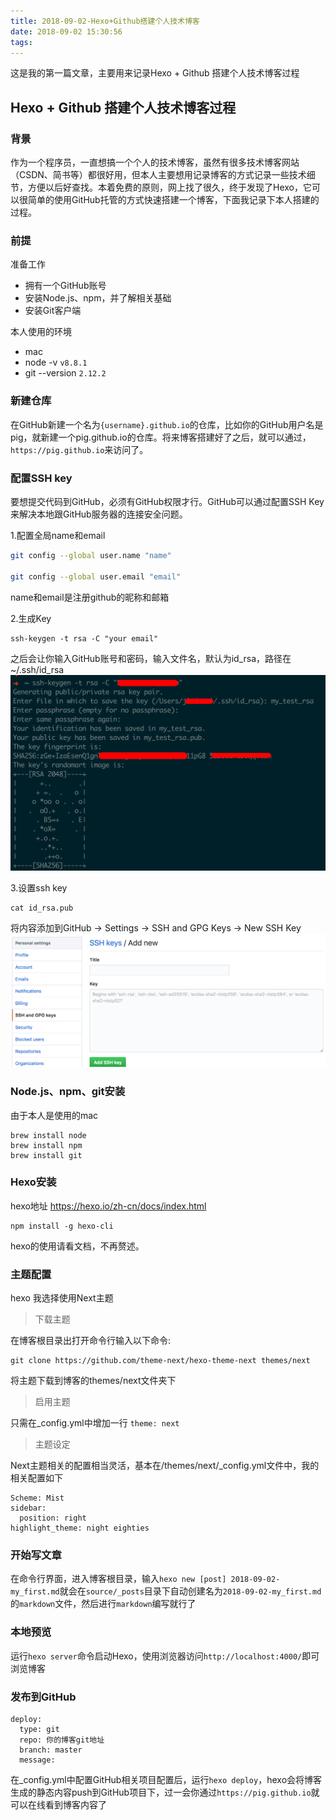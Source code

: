 ```yaml
---
title: 2018-09-02-Hexo+Github搭建个人技术博客
date: 2018-09-02 15:30:56
tags:
---
```

这是我的第一篇文章，主要用来记录Hexo + Github 搭建个人技术博客过程

## Hexo + Github 搭建个人技术博客过程

### 背景
作为一个程序员，一直想搞一个个人的技术博客，虽然有很多技术博客网站（CSDN、简书等）都很好用，但本人主要想用记录博客的方式记录一些技术细节，方便以后好查找。本着免费的原则，网上找了很久，终于发现了Hexo，它可以很简单的使用GitHub托管的方式快速搭建一个博客，下面我记录下本人搭建的过程。

### 前提

准备工作

+ 拥有一个GitHub账号
+ 安装Node.js、npm，并了解相关基础
+ 安装Git客户端

本人使用的环境

+ mac
+ node -v `v8.8.1`
+ git --version `2.12.2`


### 新建仓库

在GitHub新建一个名为`{username}.github.io`的仓库，比如你的GitHub用户名是pig，就新建一个pig.github.io的仓库。将来博客搭建好了之后，就可以通过，`https://pig.github.io`来访问了。


### 配置SSH key

要想提交代码到GitHub，必须有GitHub权限才行。GitHub可以通过配置SSH Key来解决本地跟GitHub服务器的连接安全问题。

1.配置全局name和email

``` bash
git config --global user.name "name"
  
git config --global user.email "email"
```
name和email是注册github的昵称和邮箱

2.生成Key

```
ssh-keygen -t rsa -C "your email"
```

之后会让你输入GitHub账号和密码，输入文件名，默认为id_rsa，路径在~/.ssh/id_rsa
![ssh-keygen](2018-09-02-Hexo-Github搭建个人技术博客/gen_ssh_key.png)

3.设置ssh key

```
cat id_rsa.pub
```

将内容添加到GitHub -> Settings -> SSH and GPG Keys -> New SSH Key
![add_ssh_key](2018-09-02-Hexo-Github搭建个人技术博客/add_ssh_key.png)

### Node.js、npm、git安装

由于本人是使用的mac
```
brew install node
brew install npm
brew install git
```

### Hexo安装

hexo地址
https://hexo.io/zh-cn/docs/index.html

```
npm install -g hexo-cli
```

hexo的使用请看文档，不再赘述。

### 主题配置

hexo 我选择使用Next主题

> 下载主题

在博客根目录出打开命令行输入以下命令:
```
git clone https://github.com/theme-next/hexo-theme-next themes/next
```
将主题下载到博客的themes/next文件夹下

> 启用主题

只需在_config.yml中增加一行 `theme: next`

> 主题设定

Next主题相关的配置相当灵活，基本在/themes/next/_config.yml文件中，我的相关配置如下

```
Scheme: Mist
sidebar:
  position: right
highlight_theme: night eighties
```

### 开始写文章

在命令行界面，进入博客根目录，输入`hexo new [post] 2018-09-02-my_first.md`就会在`source/_posts`目录下自动创建名为`2018-09-02-my_first.md`的`markdown`文件，然后进行`markdown`编写就行了

### 本地预览

运行`hexo server`命令启动Hexo，使用浏览器访问`http://localhost:4000/`即可浏览博客

### 发布到GitHub

```
deploy:
  type: git
  repo: 你的博客git地址
  branch: master
  message: 
```

在_config.yml中配置GitHub相关项目配置后，运行`hexo deploy`，hexo会将博客生成的静态内容push到GitHub项目下，过一会你通过`https://pig.github.io`就可以在线看到博客内容了
